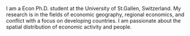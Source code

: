 I am a Econ Ph.D. student at the University of St.Gallen, Switzerland. 
My research is in the fields of economic geography, regional economics, and conflict with a focus on developing countries. 
I am passionate about the spatial distribution of economic activity and people. 

